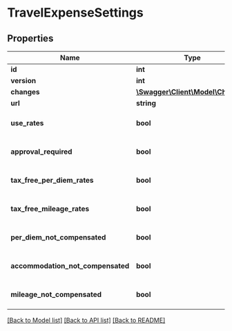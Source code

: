 # TravelExpenseSettings

## Properties
Name | Type | Description | Notes
------------ | ------------- | ------------- | -------------
**id** | **int** |  | [optional] 
**version** | **int** |  | [optional] 
**changes** | [**\Swagger\Client\Model\Change[]**](Change.md) |  | [optional] 
**url** | **string** |  | [optional] 
**use_rates** | **bool** |  | [optional] [default to false]
**approval_required** | **bool** |  | [optional] [default to false]
**tax_free_per_diem_rates** | **bool** |  | [optional] [default to false]
**tax_free_mileage_rates** | **bool** |  | [optional] [default to false]
**per_diem_not_compensated** | **bool** |  | [optional] [default to false]
**accommodation_not_compensated** | **bool** |  | [optional] [default to false]
**mileage_not_compensated** | **bool** |  | [optional] [default to false]

[[Back to Model list]](../../README.md#documentation-for-models) [[Back to API list]](../../README.md#documentation-for-api-endpoints) [[Back to README]](../../README.md)

